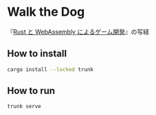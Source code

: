 # Walk the Dog

『[Rust と WebAssembly によるゲーム開発](https://www.oreilly.co.jp/books/9784814400393/)』の写経

## How to install

```sh
cargo install --locked trunk
```

## How to run

```sh
trunk serve
```
